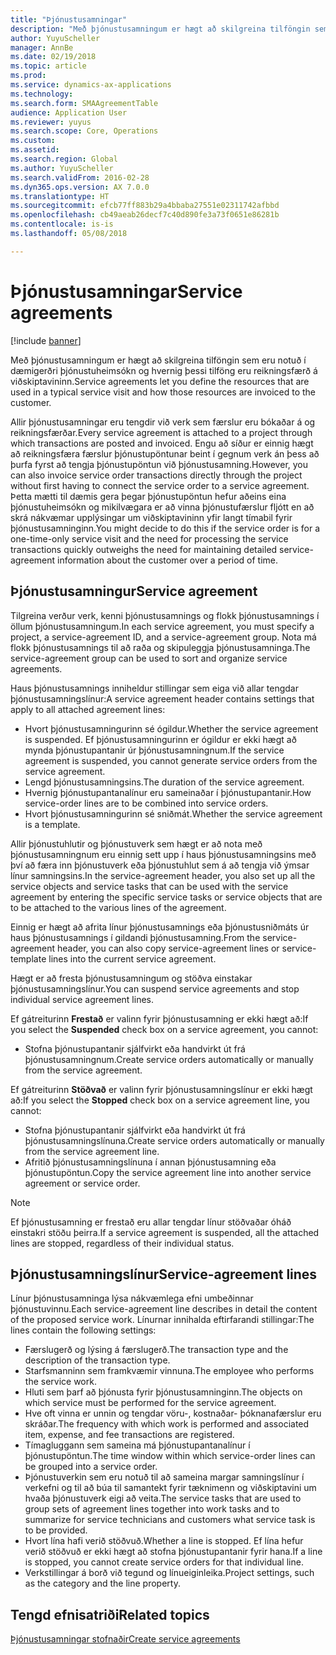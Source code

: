 ```yaml
---
title: "Þjónustusamningar"
description: "Með þjónustusamningum er hægt að skilgreina tilföngin sem eru notuð í dæmigerðri þjónustuheimsókn og hvernig þessi tilföng eru reikningsfærð á viðskiptavininn."
author: YuyuScheller
manager: AnnBe
ms.date: 02/19/2018
ms.topic: article
ms.prod: 
ms.service: dynamics-ax-applications
ms.technology: 
ms.search.form: SMAAgreementTable
audience: Application User
ms.reviewer: yuyus
ms.search.scope: Core, Operations
ms.custom: 
ms.assetid: 
ms.search.region: Global
ms.author: YuyuScheller
ms.search.validFrom: 2016-02-28
ms.dyn365.ops.version: AX 7.0.0
ms.translationtype: HT
ms.sourcegitcommit: efcb77ff883b29a4bbaba27551e02311742afbbd
ms.openlocfilehash: cb49aeab26decf7c40d890fe3a73f0651e86281b
ms.contentlocale: is-is
ms.lasthandoff: 05/08/2018

---
```


# <a name="service-agreements"></a><span data-ttu-id="9aefa-103">Þjónustusamningar</span><span class="sxs-lookup"><span data-stu-id="9aefa-103">Service agreements</span></span>

[!include [banner](../includes/banner.md)]

<span data-ttu-id="9aefa-104">Með þjónustusamningum er hægt að skilgreina tilföngin sem eru notuð í dæmigerðri þjónustuheimsókn og hvernig þessi tilföng eru reikningsfærð á viðskiptavininn.</span><span class="sxs-lookup"><span data-stu-id="9aefa-104">Service agreements let you define the resources that are used in a typical service visit and how those resources are invoiced to the customer.</span></span>

<span data-ttu-id="9aefa-105">Allir þjónustusamningar eru tengdir við verk sem færslur eru bókaðar á og reikningsfærðar.</span><span class="sxs-lookup"><span data-stu-id="9aefa-105">Every service agreement is attached to a project through which transactions are posted and invoiced.</span></span> <span data-ttu-id="9aefa-106">Engu að síður er einnig hægt að reikningsfæra færslur þjónustupöntunar beint í gegnum verk án þess að þurfa fyrst að tengja þjónustupöntun við þjónustusamning.</span><span class="sxs-lookup"><span data-stu-id="9aefa-106">However, you can also invoice service order transactions directly through the project without first having to connect the service order to a service agreement.</span></span> <span data-ttu-id="9aefa-107">Þetta mætti til dæmis gera þegar þjónustupöntun hefur aðeins eina þjónustuheimsókn og mikilvægara er að vinna þjónustufærslur fljótt en að skrá nákvæmar upplýsingar um viðskiptavininn yfir langt tímabil fyrir þjónustusamninginn.</span><span class="sxs-lookup"><span data-stu-id="9aefa-107">You might decide to do this if the service order is for a one-time-only service visit and the need for processing the service transactions quickly outweighs the need for maintaining detailed service-agreement information about the customer over a period of time.</span></span>

## <a name="service-agreement"></a><span data-ttu-id="9aefa-108">Þjónustusamningur</span><span class="sxs-lookup"><span data-stu-id="9aefa-108">Service agreement</span></span>

<span data-ttu-id="9aefa-109">Tilgreina verður verk, kenni þjónustusamnings og flokk þjónustusamnings í öllum þjónustusamningum.</span><span class="sxs-lookup"><span data-stu-id="9aefa-109">In each service agreement, you must specify a project, a service-agreement ID, and a service-agreement group.</span></span> <span data-ttu-id="9aefa-110">Nota má flokk þjónustusamnings til að raða og skipuleggja þjónustusamninga.</span><span class="sxs-lookup"><span data-stu-id="9aefa-110">The service-agreement group can be used to sort and organize service agreements.</span></span>

<span data-ttu-id="9aefa-111">Haus þjónustusamnings inniheldur stillingar sem eiga við allar tengdar þjónustusamningslínur:</span><span class="sxs-lookup"><span data-stu-id="9aefa-111">A service agreement header contains settings that apply to all attached agreement lines:</span></span>

-  <span data-ttu-id="9aefa-112">Hvort þjónustusamningurinn sé ógildur.</span><span class="sxs-lookup"><span data-stu-id="9aefa-112">Whether the service agreement is suspended.</span></span> <span data-ttu-id="9aefa-113">Ef þjónustusamningurinn er ógildur er ekki hægt að mynda þjónustupantanir úr þjónustusamningnum.</span><span class="sxs-lookup"><span data-stu-id="9aefa-113">If the service agreement is suspended, you cannot generate service orders from the service agreement.</span></span>
-  <span data-ttu-id="9aefa-114">Lengd þjónustusamningsins.</span><span class="sxs-lookup"><span data-stu-id="9aefa-114">The duration of the service agreement.</span></span>
-  <span data-ttu-id="9aefa-115">Hvernig þjónustupantanalínur eru sameinaðar í þjónustupantanir.</span><span class="sxs-lookup"><span data-stu-id="9aefa-115">How service-order lines are to be combined into service orders.</span></span>
-  <span data-ttu-id="9aefa-116">Hvort þjónustusamningurinn sé sniðmát.</span><span class="sxs-lookup"><span data-stu-id="9aefa-116">Whether the service agreement is a template.</span></span>

<span data-ttu-id="9aefa-117">Allir þjónustuhlutir og þjónustuverk sem hægt er að nota með þjónustusamningnum eru einnig sett upp í haus þjónustusamningsins með því að færa inn þjónustuverk eða þjónustuhlut sem á að tengja við ýmsar línur samningsins.</span><span class="sxs-lookup"><span data-stu-id="9aefa-117">In the service-agreement header, you also set up all the service objects and service tasks that can be used with the service agreement by entering the specific service tasks or service objects that are to be attached to the various lines of the agreement.</span></span>

<span data-ttu-id="9aefa-118">Einnig er hægt að afrita línur þjónustusamnings eða þjónustusniðmáts úr haus þjónustusamnings í gildandi þjónustusamning.</span><span class="sxs-lookup"><span data-stu-id="9aefa-118">From the service-agreement header, you can also copy service-agreement lines or service-template lines into the current service agreement.</span></span>

<span data-ttu-id="9aefa-119">Hægt er að fresta þjónustusamningum og stöðva einstakar þjónustusamningslínur.</span><span class="sxs-lookup"><span data-stu-id="9aefa-119">You can suspend service agreements and stop individual service agreement lines.</span></span>

<span data-ttu-id="9aefa-120">Ef gátreiturinn **Frestað** er valinn fyrir þjónustusamning er ekki hægt að:</span><span class="sxs-lookup"><span data-stu-id="9aefa-120">If you select the **Suspended** check box on a service agreement, you cannot:</span></span>

-    <span data-ttu-id="9aefa-121">Stofna þjónustupantanir sjálfvirkt eða handvirkt út frá þjónustusamningnum.</span><span class="sxs-lookup"><span data-stu-id="9aefa-121">Create service orders automatically or manually from the service agreement.</span></span>

<span data-ttu-id="9aefa-122">Ef gátreiturinn **Stöðvað** er valinn fyrir þjónustusamningslínur er ekki hægt að:</span><span class="sxs-lookup"><span data-stu-id="9aefa-122">If you select the **Stopped** check box on a service agreement line, you cannot:</span></span>

-    <span data-ttu-id="9aefa-123">Stofna þjónustupantanir sjálfvirkt eða handvirkt út frá þjónustusamningslínuna.</span><span class="sxs-lookup"><span data-stu-id="9aefa-123">Create service orders automatically or manually from the service agreement line.</span></span>
-    <span data-ttu-id="9aefa-124">Afritið þjónustusamningslínuna í annan þjónustusamning eða þjónustupöntun.</span><span class="sxs-lookup"><span data-stu-id="9aefa-124">Copy the service agreement line into another service agreement or service order.</span></span>


> [!NOTE]
> <span data-ttu-id="9aefa-125">Ef þjónustusamning er frestað eru allar tengdar línur stöðvaðar óháð einstakri stöðu þeirra.</span><span class="sxs-lookup"><span data-stu-id="9aefa-125">If a service agreement is suspended, all the attached lines are stopped, regardless of their individual status.</span></span>

## <a name="service-agreement-lines"></a><span data-ttu-id="9aefa-126">Þjónustusamningslínur</span><span class="sxs-lookup"><span data-stu-id="9aefa-126">Service-agreement lines</span></span>

<span data-ttu-id="9aefa-127">Línur þjónustusamninga lýsa nákvæmlega efni umbeðinnar þjónustuvinnu.</span><span class="sxs-lookup"><span data-stu-id="9aefa-127">Each service-agreement line describes in detail the content of the proposed service work.</span></span> <span data-ttu-id="9aefa-128">Línurnar innihalda eftirfarandi stillingar:</span><span class="sxs-lookup"><span data-stu-id="9aefa-128">The lines contain the following settings:</span></span>

-  <span data-ttu-id="9aefa-129">Færslugerð og lýsing á færslugerð.</span><span class="sxs-lookup"><span data-stu-id="9aefa-129">The transaction type and the description of the transaction type.</span></span>
-  <span data-ttu-id="9aefa-130">Starfsmanninn sem framkvæmir vinnuna.</span><span class="sxs-lookup"><span data-stu-id="9aefa-130">The employee who performs the service work.</span></span>
-  <span data-ttu-id="9aefa-131">Hluti sem þarf að þjónusta fyrir þjónustusamninginn.</span><span class="sxs-lookup"><span data-stu-id="9aefa-131">The objects on which service must be performed for the service agreement.</span></span>
-  <span data-ttu-id="9aefa-132">Hve oft vinna er unnin og tengdar vöru-, kostnaðar- þóknanafærslur eru skráðar.</span><span class="sxs-lookup"><span data-stu-id="9aefa-132">The frequency with which work is performed and associated item, expense, and fee transactions are registered.</span></span>
-  <span data-ttu-id="9aefa-133">Tímagluggann sem sameina má þjónustupantanalínur í þjónustupöntun.</span><span class="sxs-lookup"><span data-stu-id="9aefa-133">The time window within which service-order lines can be grouped into a service order.</span></span>
-  <span data-ttu-id="9aefa-134">Þjónustuverkin sem eru notuð til að sameina margar samningslínur í verkefni og til að búa til samantekt fyrir tæknimenn og viðskiptavini um hvaða þjónustuverk eigi að veita.</span><span class="sxs-lookup"><span data-stu-id="9aefa-134">The service tasks that are used to group sets of agreement lines together into work tasks and to summarize for service technicians and customers what service task is to be provided.</span></span>
-  <span data-ttu-id="9aefa-135">Hvort lína hafi verið stöðvuð.</span><span class="sxs-lookup"><span data-stu-id="9aefa-135">Whether a line is stopped.</span></span> <span data-ttu-id="9aefa-136">Ef lína hefur verið stöðvuð er ekki hægt að stofna þjónustupantanir fyrir hana.</span><span class="sxs-lookup"><span data-stu-id="9aefa-136">If a line is stopped, you cannot create service orders for that individual line.</span></span>
-  <span data-ttu-id="9aefa-137">Verkstillingar á borð við tegund og línueiginleika.</span><span class="sxs-lookup"><span data-stu-id="9aefa-137">Project settings, such as the category and the line property.</span></span>

## <a name="related-topics"></a><span data-ttu-id="9aefa-138">Tengd efnisatriði</span><span class="sxs-lookup"><span data-stu-id="9aefa-138">Related topics</span></span>

[<span data-ttu-id="9aefa-139">Þjónustusamningar stofnaðir</span><span class="sxs-lookup"><span data-stu-id="9aefa-139">Create service agreements</span></span>](create-service-agreements.md)

